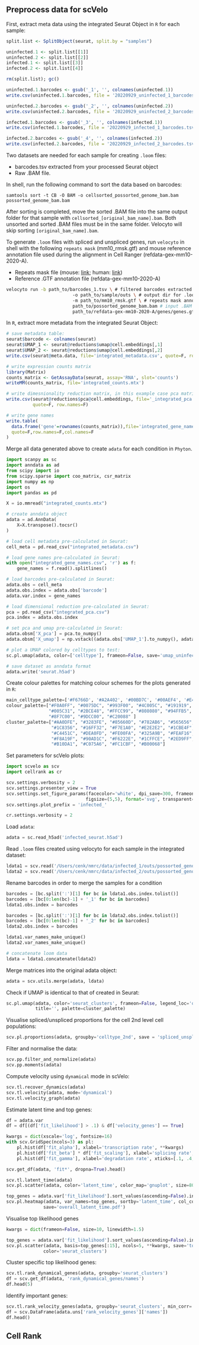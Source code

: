 ## Preprocess data for scVelo

First, extract meta data using the integrated Seurat Object in ```R``` for each sample:

```R
split.list <- SplitObject(seurat, split.by = "samples")

uninfected.1 <- split.list[[1]]
uninfected.2 <- split.list[[2]]
infected.1 <- split.list[[3]]
infected.2 <- split.list[[4]]

rm(split.list); gc()

uninfected.1.barcodes <- gsub('_1', '', colnames(uninfected.1))
write.csv(uninfected.1.barcodes, file = '20220929_uninfected_1_barcodes.tsv')

uninfected.2.barcodes <- gsub('_2', '', colnames(uninfected.2))
write.csv(uninfected.2.barcodes, file = '20220929_uninfected_2_barcodes.tsv')

infected.1.barcodes <- gsub('_3', '', colnames(infected.1))
write.csv(infected.1.barcodes, file = '20220929_infected_1_barcodes.tsv')

infected.2.barcodes <- gsub('_4', '', colnames(infected.2))
write.csv(infected.2.barcodes, file = '20220929_infected_2_barcodes.tsv')
```

Two datasets are needed for each sample for creating ```.loom``` files:

- barcodes.tsv extracted from your processed Seurat object
- Raw .BAM file.

In shell, run the following command to sort the data based on barcodes:

```
samtools sort -t CB -O BAM -o cellsorted_possorted_genome_bam.bam possorted_genome_bam.bam
```

After sorting is completed, move the sorted .BAM file into the same output folder for that sample with ```cellsorted_[original_bam_name].bam```. 
Both unsorted and sorted .BAM files must be in the same folder. Velocyto will skip sorting ```[original_bam_name].bam```.

To generate ```.loom``` files with spliced and unspliced genes, run ```velocyto``` in shell with the following ```repeats mask``` (mm10_rmsk.gtf)
and mouse reference annotation file used during the alignment in Cell Ranger (refdata-gex-mm10-2020-A).

- Repeats mask file (mouse: [link](https://genome.ucsc.edu/cgi-bin/hgTables?hgsid=611454127_NtvlaW6xBSIRYJEBI0iRDEWisITa&clade=mammal&org=Mouse&db=mm10&hgta_group=allTracks&hgta_track=rmsk&hgta_table=0&hgta_regionType=genome&position=chr12%3A56694976-56714605&hgta_outputType=primaryTable&hgta_outputType=gff&hgta_outFileName=mm10_rmsk.gtf); human: [link](https://genome.ucsc.edu/cgi-bin/hgTables?hgsid=611454127_NtvlaW6xBSIRYJEBI0iRDEWisITa&clade=mammal&org=Human&db=0&hgta_group=allTracks&hgta_track=rmsk&hgta_table=rmsk&hgta_regionType=genome&position=&hgta_outputType=gff&hgta_outFileName=mm10_rmsk.gtf))
- Reference .GTF annotation file (refdata-gex-mm10-2020-A)

```Bash
velocyto run -b path_to/barcodes_1.tsv \ # filtered barcodes extracted from Seurat object
						 -o path_to/sample/outs \ # output dir for .loom file
						 -m path_to/mm10_rmsk.gtf \ # repeats mask annotation file
						 path_to/possorted_genome_bam.bam # input .BAM
						 path_to/refdata-gex-mm10-2020-A/genes/genes.gtf \ # reference .GTF annotation file
```

In ```R```, extract more metadata from the integrated Seurat Object:

```R
# save metadata table:
seurat$barcode <- colnames(seurat)
seurat$UMAP_1 <- seurat@reductions$umap@cell.embeddings[,1]
seurat$UMAP_2 <- seurat@reductions$umap@cell.embeddings[,2]
write.csv(seurat@meta.data, file='integrated_metadata.csv', quote=F, row.names=F)

# write expression counts matrix
library(Matrix)
counts_matrix <- GetAssayData(seurat, assay='RNA', slot='counts')
writeMM(counts_matrix, file='integrated_counts.mtx')

# write dimesnionality reduction matrix, in this example case pca matrix
write.csv(seurat@reductions$pca@cell.embeddings, file='_integrated_pca.csv', 
          quote=F, row.names=F)

# write gene names
write.table(
  data.frame('gene'=rownames(counts_matrix)),file='integrated_gene_names.csv',
  quote=F,row.names=F,col.names=F
)
```

Merge all data generated above to create ```adata``` for each condition in ```Phyton```.

```Python
import scanpy as sc
import anndata as ad
from scipy import io
from scipy.sparse import coo_matrix, csr_matrix
import numpy as np
import os
import pandas as pd

X = io.mmread("integrated_counts.mtx")

# create anndata object
adata = ad.AnnData(
    X=X.transpose().tocsr()
)

# load cell metadata pre-calculated in Seurat:
cell_meta = pd.read_csv("integrated_metadata.csv")

# load gene names pre-calculated in Seurat:
with open("integrated_gene_names.csv", 'r') as f:
    gene_names = f.read().splitlines()

# load barcodes pre-calculated in Seurat:
adata.obs = cell_meta
adata.obs.index = adata.obs['barcode']
adata.var.index = gene_names

# load dimensional reduction pre-calculated in Seurat:
pca = pd.read_csv("integrated_pca.csv")
pca.index = adata.obs.index

# set pca and umap pre-calculated in Seurat:
adata.obsm['X_pca'] = pca.to_numpy()
adata.obsm['X_umap'] = np.vstack((adata.obs['UMAP_1'].to_numpy(), adata.obs['UMAP_2'].to_numpy())).T

# plot a UMAP colored by celltypes to test:
sc.pl.umap(adata, color=['celltype'], frameon=False, save='umap_uninfected_celltype.svg') #celltype is the cell annotation slot in the Seurat object

# save dataset as anndata format
adata.write('seurat.h5ad')
```

Create colour palettes for matching colour schemes for the plots generated in ```R```:

```python
main_celltype_palette=['#F6766D', '#A2A402', '#00BD7C', '#00AEF4', '#E46AF1']
colour_palette=["#F0A0FF", "#0075DC", "#993F00", "#4C005C", "#191919", 
                "#005C31", "#2BCE48", "#FFCC99", "#808080", "#94FFB5",
                "#8F7C00", "#9DCC00", "#C20088" ]
cluster_palette=["#AA0DFE", "#3283FE", "#85660D", "#782AB6", "#565656",
                 "#1C8356", "#16FF32", "#F7E1A0", "#E2E2E2", "#1CBE4F",
                 "#C4451C", "#DEA0FD", "#FE00FA", "#325A9B", "#FEAF16",
                 "#F8A19F", "#90AD1C", "#F6222E", "#1CFFCE", "#2ED9FF",
                 "#B10DA1", "#C075A6", "#FC1CBF", "#B00068"]
```

Set parameters for scVelo plots:

```python
import scvelo as scv
import cellrank as cr
```

```python
scv.settings.verbosity = 2
scv.settings.presenter_view = True
scv.settings.set_figure_params(facecolor='white', dpi_save=300, frameon=False, vector_friendly=True,
                              figsize=(5,5), format='svg', transparent=True)
scv.settings.plot_prefix = 'infected_'

cr.settings.verbosity = 2
```

Load ```adata```:
```python
adata = sc.read_h5ad('infected_seurat.h5ad')
```

Read ```.loom``` files created using velocyto for each sample in the integrated dataset:

```python
ldata1 = scv.read('/Users/cenk/nmrc/data/infected_1/outs/possorted_genome_bam.loom', cache=False, validate=False)
ldata2 = scv.read('/Users/cenk/nmrc/data/infected_2/outs/possorted_genome_bam.loom', cache=False, validate=False)
```

Rename barcodes in order to merge the samples for a condition

```python
barcodes = [bc.split(':')[1] for bc in ldata1.obs.index.tolist()]
barcodes = [bc[0:len(bc)-1] + '_1' for bc in barcodes]
ldata1.obs.index = barcodes

barcodes = [bc.split(':')[1] for bc in ldata2.obs.index.tolist()]
barcodes = [bc[0:len(bc)-1] + '_2' for bc in barcodes]
ldata2.obs.index = barcodes

ldata1.var_names_make_unique()
ldata2.var_names_make_unique()

# concatenate loom data
ldata = ldata1.concatenate(ldata2)
```

Merge matrices into the original adata object:

```python
adata = scv.utils.merge(adata, ldata)
```

Check if UMAP is identical to that of created in Seurat:

```python
sc.pl.umap(adata, color='seurat_clusters', frameon=False, legend_loc='on data', 
           title='', palette=cluster_palette)
```

Visualise spliced/unspliced proportions for the cell 2nd level cell populations:

```python
scv.pl.proportions(adata, groupby='celltype_2nd', save = 'spliced_unspliced.svg')
```

Filter and normalise the data:

```python
scv.pp.filter_and_normalize(adata)
scv.pp.moments(adata)
```

Compute velocity using ```dynamical``` mode in scVelo:

```python
scv.tl.recover_dynamics(adata)
scv.tl.velocity(adata, mode='dynamical')
scv.tl.velocity_graph(adata)
```

Estimate latent time and top genes:

```python
df = adata.var
df = df[(df['fit_likelihood'] > .1) & df['velocity_genes'] == True]

kwargs = dict(xscale='log', fontsize=16)
with scv.GridSpec(ncols=3) as pl:
    pl.hist(df['fit_alpha'], xlabel='transcription rate', **kwargs)
    pl.hist(df['fit_beta'] * df['fit_scaling'], xlabel='splicing rate', xticks=[.1, .4, 1], **kwargs)
    pl.hist(df['fit_gamma'], xlabel='degradation rate', xticks=[.1, .4, 1], **kwargs)

scv.get_df(adata, 'fit*', dropna=True).head()

scv.tl.latent_time(adata)
scv.pl.scatter(adata, color='latent_time', color_map='gnuplot', size=80, save='scatter_latent_time.svg')

top_genes = adata.var['fit_likelihood'].sort_values(ascending=False).index[:300]
scv.pl.heatmap(adata, var_names=top_genes, sortby='latent_time', col_color='seurat_clusters', n_convolve=100,
              save='overall_latent_time.pdf')
```


Visualise top likelihood genes

```python
kwargs = dict(frameon=False, size=10, linewidth=1.5)

top_genes = adata.var['fit_likelihood'].sort_values(ascending=False).index
scv.pl.scatter(adata, basis=top_genes[:15], ncols=5, **kwargs, save='top_likelihood_genes.svg',
              color='seurat_clusters')
```

Cluster specific top likelihood genes:

```python
scv.tl.rank_dynamical_genes(adata, groupby='seurat_clusters')
df = scv.get_df(adata, 'rank_dynamical_genes/names')
df.head(5)
```

Identify important genes:
```python
scv.tl.rank_velocity_genes(adata, groupby='seurat_clusters', min_corr=.3)
df = scv.DataFrame(adata.uns['rank_velocity_genes']['names'])
df.head()
```

## Cell Rank

